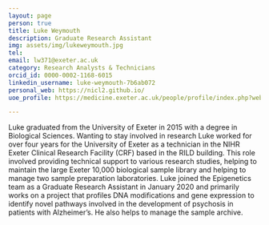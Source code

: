 ```yaml
---
layout: page
person: true
title: Luke Weymouth
description: Graduate Research Assistant
img: assets/img/lukeweymouth.jpg 
tel: 
email: lw371@exeter.ac.uk
category: Research Analysts & Technicians
orcid_id: 0000-0002-1168-6015
linkedin_username: luke-weymouth-7b6ab072
personal_web: https://nicl2.github.io/
uoe_profile: https://medicine.exeter.ac.uk/people/profile/index.php?web_id=Luke_Weymouth 

---
```


Luke graduated from the University of Exeter in 2015 with a degree in Biological Sciences. Wanting to stay involved in research Luke worked for over four years for the University of Exeter as a technician in the NIHR Exeter Clinical Research Facility (CRF) based in the RILD building. This role involved providing technical support to various research studies, helping to maintain the large Exeter 10,000 biological sample library and helping to manage two sample preparation laboratories. Luke joined the Epigenetics team as a Graduate Research Assistant in January 2020 and primarily works on a project that profiles DNA modifications and gene expression to identify novel pathways involved in the development of psychosis in patients with Alzheimer’s. He also helps to manage the sample archive.

